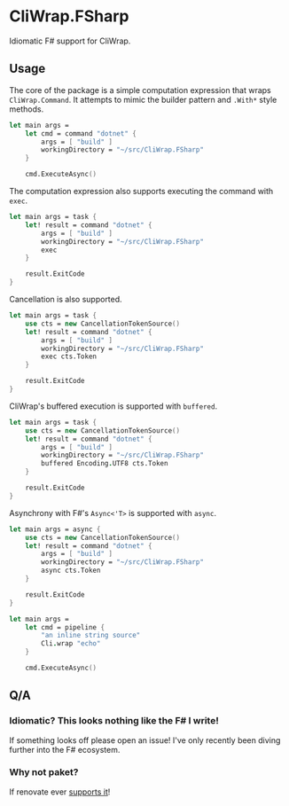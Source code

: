 # CliWrap.FSharp

Idiomatic F# support for CliWrap.

## Usage

The core of the package is a simple computation expression that wraps `CliWrap.Command`.
It attempts to mimic the builder pattern and `.With*` style methods.

```fsharp
let main args =
	let cmd = command "dotnet" {
		args = [ "build" ]
		workingDirectory = "~/src/CliWrap.FSharp"
	}

	cmd.ExecuteAsync()
```

The computation expression also supports executing the command with `exec`.

```fsharp
let main args = task {
	let! result = command "dotnet" {
		args = [ "build" ]
		workingDirectory = "~/src/CliWrap.FSharp"
		exec
	}

	result.ExitCode
}
```

Cancellation is also supported.

```fsharp
let main args = task {
	use cts = new CancellationTokenSource()
	let! result = command "dotnet" {
		args = [ "build" ]
		workingDirectory = "~/src/CliWrap.FSharp"
		exec cts.Token
	}

	result.ExitCode
}
```

CliWrap's buffered execution is supported with `buffered`.

```fsharp
let main args = task {
	use cts = new CancellationTokenSource()
	let! result = command "dotnet" {
		args = [ "build" ]
		workingDirectory = "~/src/CliWrap.FSharp"
		buffered Encoding.UTF8 cts.Token
	}

	result.ExitCode
}
```

Asynchrony with F#'s `Async<'T>` is supported with `async`.

```fsharp
let main args = async {
	use cts = new CancellationTokenSource()
	let! result = command "dotnet" {
		args = [ "build" ]
		workingDirectory = "~/src/CliWrap.FSharp"
		async cts.Token
	}

	result.ExitCode
}
```

```fsharp
let main args =
	let cmd = pipeline {
		"an inline string source"
		Cli.wrap "echo"
	}

	cmd.ExecuteAsync()
```

## Q/A

### Idiomatic? This looks nothing like the F# I write!

If something looks off please open an issue! I've only recently been diving further into the F# ecosystem.

### Why not paket?

If renovate ever [supports it](https://github.com/renovatebot/renovate/issues/11211)!
